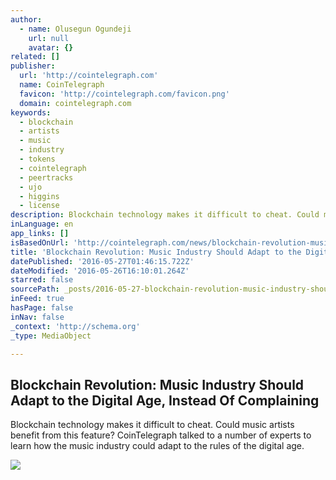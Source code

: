 ```yaml
---
author:
  - name: Olusegun Ogundeji
    url: null
    avatar: {}
related: []
publisher:
  url: 'http://cointelegraph.com'
  name: CoinTelegraph
  favicon: 'http://cointelegraph.com/favicon.png'
  domain: cointelegraph.com
keywords:
  - blockchain
  - artists
  - music
  - industry
  - tokens
  - cointelegraph
  - peertracks
  - ujo
  - higgins
  - license
description: Blockchain technology makes it difficult to cheat. Could music artists benefit from this feature? CoinTelegraph talked to a number of experts to learn how the music industry could adapt to the rules of the digital age.
inLanguage: en
app_links: []
isBasedOnUrl: 'http://cointelegraph.com/news/blockchain-revolution-music-industry-should-adapt-to-the-digital-age-instead-of-complaining'
title: 'Blockchain Revolution: Music Industry Should Adapt to the Digital Age, Instead Of Complaining'
datePublished: '2016-05-27T01:46:15.722Z'
dateModified: '2016-05-26T16:10:01.264Z'
starred: false
sourcePath: _posts/2016-05-27-blockchain-revolution-music-industry-should-adapt-to-the-di.md
inFeed: true
hasPage: false
inNav: false
_context: 'http://schema.org'
_type: MediaObject

---
```

<article style=""><h1>Blockchain Revolution: Music Industry Should Adapt to the Digital Age, Instead Of Complaining</h1><p>Blockchain technology makes it difficult to cheat. Could music artists benefit from this feature? CoinTelegraph talked to a number of experts to learn how the music industry could adapt to the rules of the digital age.</p><img src="http://cointelegraph.com/images/725_aHR0cDovL2NvaW50ZWxlZ3JhcGguY29tL3N0b3JhZ2UvdXBsb2Fkcy92aWV3LzVmNmIyMmVkMmMyMDZkNmZiN2U1YmQ2OTUzMzQ3MjRjLnBuZw==.jpg" /></article>